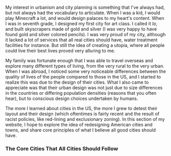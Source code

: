 My interest in urbanism and city planning is something that I've always had, but not always had the vocabulary to articulate. When I was a kid, I would play Minecraft a lot, and would design palaces to my heart's content. When I was in seventh grade, I designed my first city for art class. I called it *Io*, and built skyscrapers made of gold and silver (I was very happy to have found gold and silver colored pencils). I was very proud of my city, although it lacked a lot of services that all real cities should have, water treatment facilities for instance. But still the idea of creating a utopia, where all people could live their best lives proved very alluring to me.  


My family was fortunate enough that I was able to travel overseas and explore many different types of living, from the very rural to the very urban. When I was abroad, I noticed some very noticeable differences between the quality of lives of the people compared to those in the US, and I started to realize this was due to the design of their cities. What I also came to appreciate was that their urban design was not just due to size differences in the countries or differing population densities (reasons that you often hear), but to conscious design choices undertaken by humans.

The more I learned about cities in the US, the more I grew to detest their layout and their design (which oftentimes is fairly recent and the result of racist policies, like red-lining and exclusionary zoning). In this section of my website, I hope to explore the idea of redesigning American cities and towns, and share core principles of what I believe all good cities should have.

### The Core Cities That All Cities Should Follow